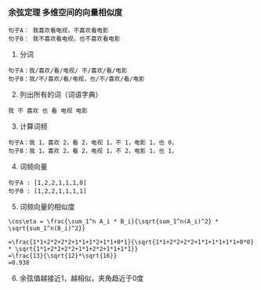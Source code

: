 ### 余弦定理 多维空间的向量相似度
```
句子A： 我喜欢看电视，不喜欢看电影
句子B： 我不喜欢看电视，也不喜欢看电影
```
1. 分词
```
句子A：我/喜欢/看/电视/ 不/喜欢/看/电影
句子B：我/不/喜欢/看/电视，也/不/喜欢/看/电影
```
2. 列出所有的词（词语字典）
```
我 不 喜欢 也 看 电视 电影
```
3. 计算词频
```
句子A：我 1，喜欢 2，看 2，电视 1，不 1，电影 1，也 0，
句子B：我 1，喜欢 2，看 2，电视 1，不 2，电影 1，也 1，
```
4. 词频向量
```
句子A : [1,2,2,1,1,1,0]
句子B : [1,2,2,1,1,1,1]
```
5. 词频向量的相似度
```
\cos\eta = \frac{\sum_1^n A_i * B_i}{\sqrt{sum_1^n(A_i)^2} * \sqrt{sum_1^n(B_i)^2}}

=\frac{1*1+2*2+2*2+1*1+1*2+1*1+0*1}{\sqrt{1*1+2*2+2*2+1*1+1*1+1*1+0*0} * \sqrt{1*1+2*2+2*2+1*1+2*2+1*1+1*1}}
=\frac{13}{\sqrt{12}*\sqrt{16}}
=0.938
```
6. 余弦值越接近1，越相似，夹角趋近于0度